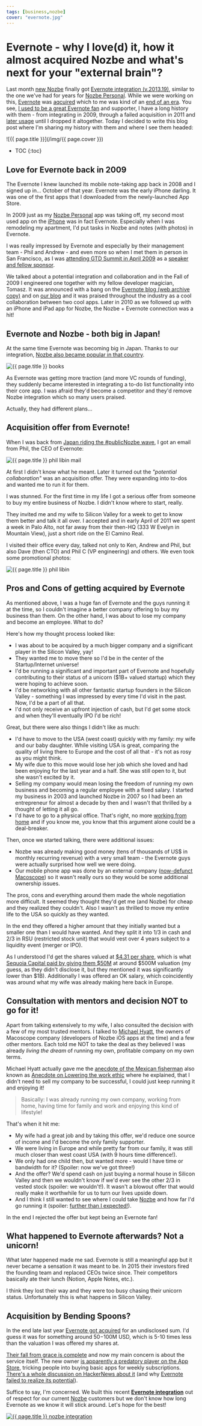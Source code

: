 ```yaml
---
tags: [business,nozbe]
cover: "evernote.jpg"
---
```



# Evernote - why I love(d) it, how it almost acquired Nozbe and what's next for your "external brain"?

Last month [new Nozbe][n] finally got [Evernote integration (v.2013.19)](https://nozbe.help/general/release-notes/), similar to the one we've had for years for [Nozbe Personal][np]. While we were working on this, [Evernote][e] was [aqcuired][eb] which to me was kind of an [end of an era][et]. You see, [I used to be a great Evernote fan](/how-i-use-evernote/) and supporter, I have a long history with them - from integrating in 2009, through a failed acquisition in 2011 and [later usage](https://thepodcast.fm/111) until I dropped it altogether. Today I decided to write this blog post where I'm sharing my history with them and where I see them headed:

<!--More-->

![{{ page.title }}](/img/{{ page.cover }})

* TOC
{:toc}

## Love for Evernote back in 2009

The Evernote I knew launched its mobile note-taking app back in 2008 and I signed up in… October of that year. Evernote was the early iPhone darling. It was one of the first apps that I downloaded from the newly-launched App Store.

In 2009 just as my [Nozbe Personal][np] app was taking off, my second most used app on the [iPhone](/iphone) was in fact Evernote. Especially when I was remodeling my apartment, I'd put tasks in Nozbe and notes (with photos) in Evernote.

I was really impressed by Evernote and especially by their management team - Phil and Andrew - and even more so when I met them in person in San Francisco, as I was [attending GTD Summit in April 2009](https://michael.team/post-gtdsummit-stuff-interview-with-david-allen-by-lifehackingnl/) as a [speaker and fellow sponsor](meet-the-editor-and-nozbe-20-at-the-gtd-summit-in-san-francisco/).

We talked about a potential integration and collaboration and in the Fall of 2009 I engineered one together with my fellow developer magician, Tomasz. It was announced with a bang on the [Evernote blog (web archive copy)][ne] and on [our blog][neb] and it was praised throughout the industry as a cool collaboration between two cool apps. Later in 2010 as we followed up with an iPhone and iPad app for Nozbe, the Nozbe + Evernote connection was a hit!

## Evernote and Nozbe - both big in Japan!

At the same time Evernote was becoming big in Japan. Thanks to our integration, [Nozbe also became popular in that country](/japan).

![{{ page.title }} books](/img/evernote-books.jpg)

As Evernote was getting more traction (and more VC rounds of funding), they suddenly became interested in integrating a to-do list functionality into their core app. I was afraid they'd become a competitor and they'd remove Nozbe integration which so many users praised.

Actually, they had different plans…

## Acquisition offer from Evernote!

When I was back from [Japan riding the #publicNozbe wave](/publicnozbe-simply-help-someone-in-japan/), I got an email from Phil, the CEO of Evernote:

![{{ page.title }} phil libin mail](/img/evernote-phil.jpg)

At first I didn't know what he meant. Later it turned out the *"potential collaboration"* was an acquisition offer. They were expanding into to-dos and wanted me to run it for them.

I was stunned. For the first time in my life I got a serious offer from someone to buy my entire business of Nozbe. I didn't know where to start, really.

They invited me and my wife to Silicon Valley for a week to get to know them better and talk it all over. I accepted and in early April of 2011 we spent a week in Palo Alto, not far away from their then-HQ (333 W Evelyn in Mountain View), just a short ride on the El Camino Real.

I visited their office every day, talked not only to Ken, Andrew and Phil, but also Dave (then CTO) and Phil C (VP engineering) and others. We even took some promotional photos:

![{{ page.title }} phil libin](/img/evernote-phil-me.jpg)

## Pros and Cons of getting acquired by Evernote

As mentioned above, I was a huge fan of Evernote and the guys running it at the time, so I couldn't imagine a better company offering to buy my business than them. On the other hand, I was about to lose my company and become an employee. What to do?

Here's how my thought process looked like:

- I was about to be acquired by a much bigger company and a significant player in the Silicon Valley, yay!
- They wanted me to move there so I'd be in the center of the Startup/Internet universe!
- I'd be running a significant and important part of Evernote and hopefully contributing to their status of a unicorn ($1B+ valued startup) which they were hoping to achieve soon.
- I'd be networking with all other fantastic startup founders in the Silicon Valley - something I was impressed by every time I'd visit in the past. Now, I'd be a part of all that.
- I'd not only receive an upfront injection of cash, but I'd get some stock and when they'll eventually IPO I'd be rich!

Great, but there were also things I didn't like as much:

- I'd have to move to the USA (west coast) quickly with my family: my wife and our baby daughter. While visiting USA is great, comparing the quality of living there to Europe and the cost of all that - it's not as rosy as you might think.
- My wife due to this move would lose her job which she loved and had been enjoying for the last year and a half. She was still open to it, but she wasn't excited by it.
- Selling my company would mean losing the freedom of running my own business and becoming a regular employee with a fixed salary. I started my business in 2003 and launched Nozbe in 2007 so I had been an entrepreneur for almost a decade by then and I wasn't that thrilled by a thought of letting it all go.
- I'd have to go to a physical office. That's right, no more [working from home](https://NoOffice.org/) and if you know me, you know that this argument alone could be a deal-breaker.

Then, once we started talking, there were additional issues:

- Nozbe was already making good money (tens of thousands of US$ in monthly recurring revenue) with a very small team - the Evernote guys were actually surprised how well we were doing.
- Our mobile phone app was done by an external company ([now-defunct Macoscope](/nozbe-story/)) so it wasn't really ours so they would be some additional ownership issues.

The pros, cons and everything around them made the whole negotiation more difficult. It seemed they thought they'd get me (and Nozbe) for cheap and they realized they couldn't. Also I wasn't as thrilled to move my entire life to the USA so quickly as they wanted.

In the end they offered a higher amount that they initially wanted but a smaller one than I would have wanted. And they split it into 1/3 in cash and 2/3 in RSU (restricted stock unit)  that would vest over 4 years subject to a liquidity event (merger or IPO).

As I understood I'd get the shares valued at [$4.31 per share][evd], which is what [Sequoia Capital paid by giving them $50M][ev] at around $500M valuation (my guess, as they didn't disclose it, but they mentioned it was significantly lower than $1B). Additionally I was offered an OK salary, which coincidently was around what my wife was already making here back in Europe.

## Consultation with mentors and decision NOT to go for it!

Apart from talking extensively to my wife, I also consulted the decision with a few of my most trusted mentors. I talked to [Michael Hyatt](https://michaelhyatt.com), the owners of Macoscope company (developers of Nozbe iOS apps at the time) and a few other mentors. Each told me NOT to take the deal as they believed I was already *living the dream* of running my own, profitable company on my own terms.

Michael Hyatt actually gave me the [anecdote of the Mexican fisherman][am] also known as [Anecdote on Lowering the work ethic][a] where he explained, that I didn't need to sell my company to be successful, I could just keep running it and enjoying it!

> Basically: I was already running my own company, working from home, having time for family and work and enjoying this kind of lifestyle!

That's when it hit me:

- My wife had a great job and by taking this offer, we'd reduce one source of income and I'd become the only family supporter. 
- We were living in Europe and while pretty far from our family, it was still much closer than west coast USA (with 9 hours time difference!).
- We only had one child then, but wanted more - would I have time or bandwidth for it? (Spoiler: now we've got three!)
- And the offer? We'd spend cash on just buying a normal house in Silicon Valley and then we wouldn't know if we'd ever see the other 2/3 in vested stock (spoiler: we wouldn't!). It wasn't a blowout offer that would really make it worthwhile for us to turn our lives upside down.
- And I think I still wanted to see where I could take [Nozbe][n] and how far I'd go running it (spoiler: [further than I expected!](/nozbe16video/)).

In the end I rejected the offer but kept being an Evernote fan!

## What happened to Evernote afterwards? Not a unicorn!

What later happened made me sad. Evernote is still a meaningful app but it never became a sensation it was meant to be. In 2015 their investors fired the founding team and replaced CEOs twice since. Their competitors basically ate their lunch (Notion, Apple Notes, etc.).

I think they lost their way and they were too busy chasing their unicorn status. Unfortunately this is what happens in Silicon Valley.

## Acquisition by Bending Spoons?

In the end late last year [Evernote got acquired][ep] for an undisclosed sum. I'd guess it was for something around $50-$100M USD, which is 5-10 times less than the valuation I was offered my shares at.

[Their fall from grace is complete][err] and now my main concern is about the service itself. The new owner [is apparently a predatory player on the App Store][b], tricking people into buying basic apps for weekly subscriptions. [There's a whole discussion on HackerNews about it][eyb] (and why [Evernote failed to realize its potential][ey]).

Suffice to say, I'm concerned. We built this recent **[Evernote integration][nei]** out of respect for our current [Nozbe][n] customers but we don't know how long Evernote as we know it will stick around. Let's hope for the best!

[![{{ page.title }} nozbe integration](/img/evernote-nozbe.jpg)][nei]



[e]: https://evernote.com
[me]: /how-i-use-evernote/
[ne]: https://web.archive.org/web/20100322194833/http://blog.evernote.com/2010/03/19/getting-things-done-with-evernote-nozbe-integration/
[neb]: https://o.nozbe.com/blog/post-1f1b70f=nozbe_and_evernote-perfect_gtd_setup/
[eb]: https://evernote.com/blog/evernote-next-move-joining-bending-spoons/
[ep]: https://www.prweb.com/releases/bending_spoons_to_acquire_renowned_productivity_app_evernote_to_enhance_suite_of_consumer_facing_digital_products/prweb19024575.htm
[et]: https://techcrunch.com/2022/11/16/bending-spoons-acquires-evernote-marking-the-end-of-an-era/
[er]: https://evernote.com/blog/evernote-pricing-upcoming-features-update/
[err]: https://www.theregister.com/2022/11/17/evernotes_fall_from_grace_ends/
[b]: https://impassionedmoderate.substack.com/p/ryan-reynolds-didnt-pay-close-enough
[eyb]: https://news.ycombinator.com/item?id=33623402
[ey]: https://news.ycombinator.com/item?id=33626047
[ev]: https://techcrunch.com/2011/07/13/evernote-takes-50-million-to-become-the-anti-zynga/
[evd]: https://www.crunchbase.com/funding_round/evernote-series-unknown--fd74188b
[a]: https://en.wikipedia.org/wiki/Anekdote_zur_Senkung_der_Arbeitsmoral
[am]: https://20somethingfinance.com/the-mexican-fisherman-parable/
[nei]: https://nozbe.help/advancedfeatures/evernote/
[n]: https://michael.gratis/nozbe
[np]: https://michael.gratis/nozbepersonal